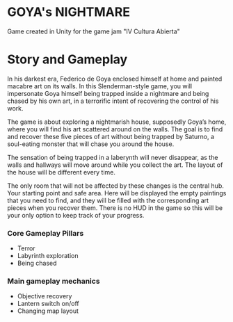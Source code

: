 # GOYA's NIGHTMARE
Game created in Unity for the game jam "IV Cultura Abierta"

# Story and Gameplay
In his darkest era, Federico de Goya enclosed himself at home and painted macabre art on its walls. In this Slenderman-style game, you will impersonate Goya himself being trapped inside a nightmare and being chased by his own art, in a terrorific intent of recovering the control of his work.

The game is about exploring a nightmarish house, supposedly Goya’s home, where you will find his art scattered around on the walls. The goal is to find and recover these five pieces of art without being trapped by Saturno, a soul-eating monster that will chase you around the house.

The sensation of being trapped in a laberynth will never disappear, as the walls and hallways will move around while you collect the art. The layout of the house will be different every time.

The only room that will not be affected by these changes is the central hub. Your starting point and safe area. Here will be displayed the empty paintings that you need to find, and they will be filled with the corresponding art pieces when you recover them. There is no HUD in the game so this will be your only option to keep track of your progress.


### Core Gameplay Pillars
- Terror
- Labyrinth exploration
- Being chased
### Main gameplay mechanics
- Objective recovery
- Lantern switch on/off
- Changing map layout




